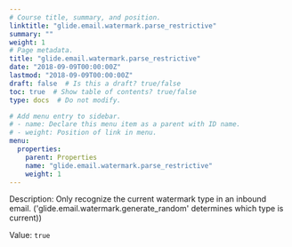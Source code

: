 ```yaml
---
# Course title, summary, and position.
linktitle: "glide.email.watermark.parse_restrictive"
summary: ""
weight: 1
# Page metadata.
title: "glide.email.watermark.parse_restrictive"
date: "2018-09-09T00:00:00Z"
lastmod: "2018-09-09T00:00:00Z"
draft: false  # Is this a draft? true/false
toc: true  # Show table of contents? true/false
type: docs  # Do not modify.

# Add menu entry to sidebar.
# - name: Declare this menu item as a parent with ID name.
# - weight: Position of link in menu.
menu:
  properties:
    parent: Properties
    name: "glide.email.watermark.parse_restrictive"
    weight: 1
---
```


Description: Only recognize the current watermark type in an inbound email. ('glide.email.watermark.generate_random' determines which type is current))


Value: `true`